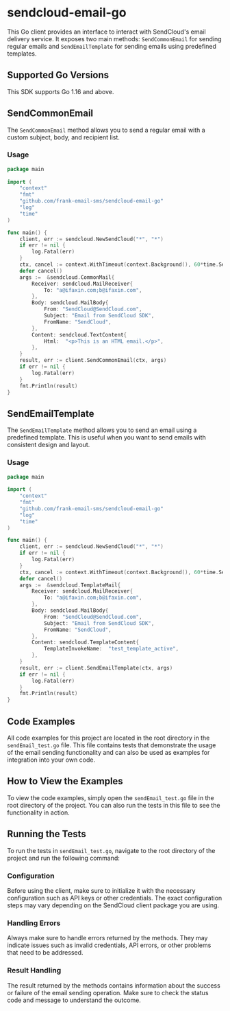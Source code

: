 # sendcloud-email-go

This Go client provides an interface to interact with SendCloud's email delivery service. It exposes two main methods: `SendCommonEmail` for sending regular emails and `SendEmailTemplate` for sending emails using predefined templates.  

## Supported Go Versions  

This SDK supports Go 1.16 and above.

## SendCommonEmail  

The `SendCommonEmail` method allows you to send a regular email with a custom subject, body, and recipient list.  

### Usage

```go  
package main  
  
import (
	"context"
	"fmt"
	"github.com/frank-email-sms/sendcloud-email-go"
	"log"
	"time"
)

func main() {
	client, err := sendcloud.NewSendCloud("*", "*")
	if err != nil {
		log.Fatal(err)
	}
	ctx, cancel := context.WithTimeout(context.Background(), 60*time.Second)
	defer cancel()
	args :=  &sendcloud.CommonMail{
		Receiver: sendcloud.MailReceiver{
			To: "a@ifaxin.com;b@ifaxin.com",
		},
		Body: sendcloud.MailBody{
			From: "SendCloud@SendCloud.com",
			Subject: "Email from SendCloud SDK",
			FromName: "SendCloud",
		},
		Content: sendcloud.TextContent{
			Html:  "<p>This is an HTML email.</p>",
		},
	}
	result, err := client.SendCommonEmail(ctx, args)
	if err != nil {
		log.Fatal(err)
	}
	fmt.Println(result)
}
```

## SendEmailTemplate

The `SendEmailTemplate` method allows you to send an email using a predefined template. This is useful when you want to send emails with consistent design and layout.

### Usage

```go
package main  
  
import (
	"context"
	"fmt"
	"github.com/frank-email-sms/sendcloud-email-go"
	"log"
	"time"
)

func main() {
	client, err := sendcloud.NewSendCloud("*", "*")
	if err != nil {
		log.Fatal(err)
	}
	ctx, cancel := context.WithTimeout(context.Background(), 60*time.Second)
	defer cancel()
	args :=  &sendcloud.TemplateMail{
		Receiver: sendcloud.MailReceiver{
			To: "a@ifaxin.com;b@ifaxin.com",
		},
		Body: sendcloud.MailBody{
			From: "SendCloud@SendCloud.com",
			Subject: "Email from SendCloud SDK",
			FromName: "SendCloud",
		},
		Content: sendcloud.TemplateContent{
			TemplateInvokeName:  "test_template_active",
		},
	}
	result, err := client.SendEmailTemplate(ctx, args)
	if err != nil {
		log.Fatal(err)
	}
	fmt.Println(result)
}
```

## Code Examples  

All code examples for this project are located in the root directory in the `sendEmail_test.go` file. This file contains tests that demonstrate the usage of the email sending functionality and can also be used as examples for integration into your own code.  

## How to View the Examples  

To view the code examples, simply open the `sendEmail_test.go` file in the root directory of the project. You can also run the tests in this file to see the functionality in action.  

## Running the Tests  

To run the tests in `sendEmail_test.go`, navigate to the root directory of the project and run the following command:  

### Configuration

Before using the client, make sure to initialize it with the necessary configuration such as API keys or other credentials. The exact configuration steps may vary depending on the SendCloud client package you are using.

### Handling Errors

Always make sure to handle errors returned by the methods. They may indicate issues such as invalid credentials, API errors, or other problems that need to be addressed.

### Result Handling

The result returned by the methods contains information about the success or failure of the email sending operation. Make sure to check the status code and message to understand the outcome.



